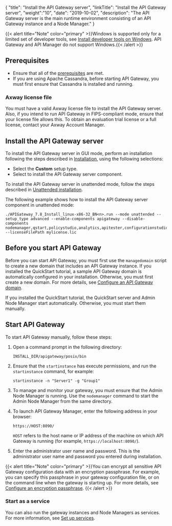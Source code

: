 {
"title": "Install the API Gateway server",
"linkTitle": "Install the API Gateway server",
"weight":"10",
"date": "2019-10-02",
"description": "The API Gateway server is the main runtime environment consisting of an API Gateway instance and a Node Manager."
}

{{< alert title="Note" color="primary" >}}Windows is supported only for a limited set of developer tools, see [Install developer tools on Windows](/docs/apim_installation/apigtw_install/install_dev_tools). API Gateway and API Manager do not support Windows.{{< /alert >}}

## Prerequisites

* Ensure that all of the [prerequisites](/docs/apim_installation/apigtw_install/system_requirements) are met.
* If you are using Apache Cassandra, before starting API Gateway, you must first ensure that Cassandra is installed and running.

### Axway license file

You must have a valid Axway license file to install the API Gateway server. Also, if you intend to run API Gateway in FIPS-compliant mode, ensure that your license file allows this. To obtain an evaluation trial license or a full license, contact your Axway Account Manager.

## Install the API Gateway server

To install the API Gateway server in GUI mode, perform an installation following the steps described in [Installation](/docs/apim_installation/apigtw_install/installation), using the following selections:

* Select the **Custom** setup type.
* Select to install the API Gateway server component.

To install the API Gateway server in unattended mode, follow the steps described in [Unattended installation](/docs/apim_installation/apigtw_install/installation_unattended).

The following example shows how to install the API Gateway server component in unattended mode:

```
./APIGateway_7.8_Install_linux-x86-32_BN<n>.run --mode unattended --setup_type advanced --enable-components apigateway --disable-components nodemanager,qstart,policystudio,analytics,apitester,configurationstudio,apimgmt,cassandra,packagedeploytools --licenseFilePath mylicense.lic
```

## Before you start API Gateway

Before you can start API Gateway, you must first use the `managedomain` script to create a new domain that includes an API Gateway instance. If you installed the QuickStart tutorial, a sample API Gateway domain is automatically configured in your installation. Otherwise, you must first create a new domain. For more details, see [Configure an API Gateway domain](/docs/apim_administration/apigtw_admin/makegateway/).

If you installed the QuickStart tutorial, the QuickStart server and Admin Node Manager start automatically. Otherwise, you must start them manually.

## Start API Gateway

To start API Gateway manually, follow these steps:

1. Open a command prompt in the following directory:

    ```
    INSTALL_DIR/apigateway/posix/bin
    ```

2. Ensure that the `startinstance` has execute permissions, and run the `startinstance` command, for example:

    ```
    startinstance -n "Server1" -g "Group1"
    ```

3. To manage and monitor your gateway, you must ensure that the Admin Node Manager is running. Use the `nodemanager` command to start the Admin Node Manager from the same directory.
4. To launch API Gateway Manager, enter the following address in your browser:

    ```
    https://HOST:8090/
    ```

    `HOST` refers to the host name or IP address of the machine on which API Gateway is running (for example, `https://localhost:8090/`).

5. Enter the administrator user name and password. This is the administrator user name and password you entered during installation.

{{< alert title="Note" color="primary" >}}You can encrypt all sensitive API Gateway configuration data with an encryption passphrase. For example, you can specify this passphrase in your gateway configuration file, or on the command line when the gateway is starting up. For more details, see [Configure an encryption passphrase](/docs/apim_administration/apigtw_admin/general_passphrase/). {{< /alert >}}

### Start as a service

You can also run the gateway instances and Node Managers as services. For more information, see [Set up services](/docs/apim_installation/apigtw_install/post_overview/#set-up-services).
